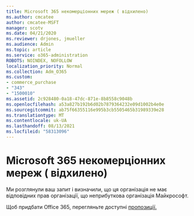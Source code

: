 ```yaml
---
title: Microsoft 365 некомерціонних мереж ( відхилено)
ms.author: cmcatee
author: cmcatee-MSFT
manager: scotv
ms.date: 04/21/2020
ms.reviewer: drjones, jmueller
ms.audience: Admin
ms.topic: article
ms.service: o365-administration
ROBOTS: NOINDEX, NOFOLLOW
localization_priority: Normal
ms.collection: Adm_O365
ms.custom:
- commerce_purchase
- "343"
- "1500010"
ms.assetid: 2c928480-0a18-47dc-871e-8b8558c9048b
ms.openlocfilehash: a53a827b192b6d02b7879364232e09d1002b4e0e
ms.sourcegitcommit: ab75f66355116e995b3cb5505465b31989339e28
ms.translationtype: MT
ms.contentlocale: uk-UA
ms.lasthandoff: 08/13/2021
ms.locfileid: "58313096"
---
```

# <a name="microsoft-365-for-nonprofits---declined"></a>Microsoft 365 некомерціонних мереж ( відхилено)

Ми розглянули ваш запит і визначили, що ця організація не має відповідних прав організації, що неприбуткова організація Майкрософт.
  
Щоб придбати Office 365, перегляньте доступні [пропозиції.](https://portal.office.com/AdminPortal/Home)
